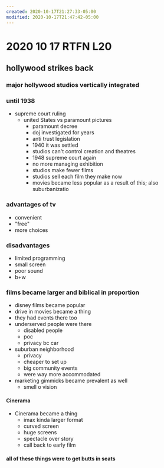 ```yaml
---
created: 2020-10-17T21:27:33-05:00
modified: 2020-10-17T21:47:42-05:00
---
```


# 2020 10 17 RTFN L20

## hollywood strikes back

### major hollywood studios vertically integrated

### until 1938
- supreme court ruling
  - united States vs paramount pictures
    - paramount decree
    - doj investigated for years
    - anti trust legislation
    - 1940 it was settled
    - studios can't control creation and theatres
    - 1948 supreme court again
    - no more managing exhibition
    - studios make fewer films
    - studios sell each film they make now
    - movies became less popular as a result of this; also suburbanizatio

### advantages of tv
- convenient
- "free"
- more choices

### disadvantages
- limited programming
- small screen
- poor sound
- b+w

### films became larger and biblical in proportion

- disney films became popular
- drive in movies became a thing
- they had events there too
- underserved people were there
  - disabled people
  - poc
  - privacy bc car
- suburban neighborhood
  - privacy
  - cheaper to set up
  - big community events
  - were way more accommodated
 - marketing gimmicks became prevalent as well
   - smell o vision
 


#### Cinerama
- Cinerama became a thing
  - imax kinda larger format
  - curved screen
  - huge screens
  - spectacle over story
  - call back to early film
  

#### all of these things were to get butts in seats
